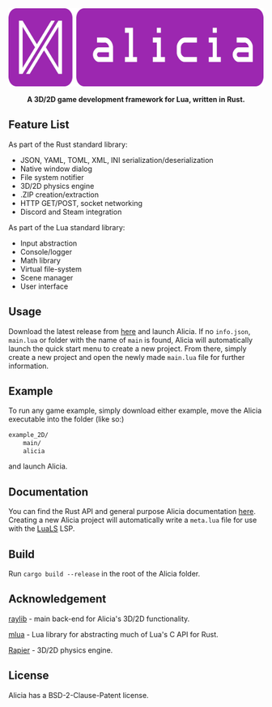<div align="center">

<img src="data/card.png" width="614" height="154">

**A 3D/2D game development framework for Lua, written in Rust.**

</div>

## Feature List

As part of the Rust standard library:
* JSON, YAML, TOML, XML, INI serialization/deserialization
* Native window dialog
* File system notifier
* 3D/2D physics engine
* .ZIP creation/extraction
* HTTP GET/POST, socket networking
* Discord and Steam integration

As part of the Lua standard library:

* Input abstraction
* Console/logger
* Math library
* Virtual file-system
* Scene manager
* User interface

## Usage
Download the latest release from [here](https://github.com/luxreduxdelux/alicia/releases) and launch Alicia. If no `info.json`, `main.lua` or folder with the name of `main` is found, Alicia will automatically launch the quick start menu to create a new project. From there, simply create a new project and open the newly made `main.lua` file for further information.

## Example

To run any game example, simply download either example, move the Alicia executable into the folder (like so:)

```
example_2D/
    main/
    alicia
``` 

and launch Alicia.

## Documentation

You can find the Rust API and general purpose Alicia documentation [here](https://github.com/luxreduxdelux/alicia/wiki). Creating a new Alicia project will automatically write a `meta.lua` file for use with the [LuaLS](https://github.com/LuaLS/lua-language-server) LSP.

## Build
Run `cargo build --release` in the root of the Alicia folder.

## Acknowledgement
[raylib](https://github.com/raysan5/raylib) - main back-end for Alicia's 3D/2D functionality.

[mlua](https://github.com/mlua-rs/mlua) - Lua library for abstracting much of Lua's C API for Rust.

[Rapier](https://github.com/dimforge/rapier) - 3D/2D physics engine.

## License
Alicia has a BSD-2-Clause-Patent license.
